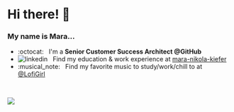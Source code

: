 # Hi there! :wave:

### My name is <b>Mara</b>...

<ul>
  <li>
    :octocat: &nbsp; I'm a <b>Senior Customer Success Architect @GitHub</b>
  </li>
  <li>
    <img src="https://i.stack.imgur.com/gVE0j.png" alt="linkedin"> &nbsp; 
    Find my education & work experience at <a href="https://www.linkedin.com/in/mara-nikola-kiefer">mara-nikola-kiefer</a>
  </li>
  <li>
    :musical_note: &nbsp; Find my favorite music to study/work/chill to at <a href="https://www.youtube.com/@LofiGirl">@LofiGirl</a>
  </li>
</ul>

<br>

![](https://komarev.com/ghpvc/?username=mnkiefer)
